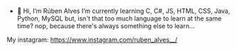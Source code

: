 - 👋 Hi, I’m Rúben Alves
I’m currently learning C, C#, JS, HTML, CSS, Java, Python, MySQL
but, isn't that too much language to learn at the same time?
nop, because there's always something else to learn...

My instagram:
https://www.instagram.com/ruben_alves__/

<!---
redystum/redystum is a ✨ special ✨ repository because its `README.md` (this file) appears on your GitHub profile.
You can click the Preview link to take a look at your changes.
--->
